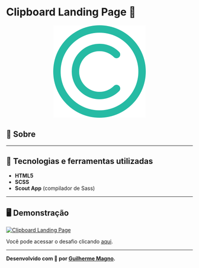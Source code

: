 # Clipboard Landing Page 📝
<p align="center">
<img src="img/logo.svg" alt="Clipboard logo" title="Clipboard logo">
</p>

## 📖 Sobre   

---

## 🚀 Tecnologias e ferramentas utilizadas
- **HTML5**
- **SCSS**
- **Scout App** (compilador de Sass)

---

## 🖥️ Demonstração
[![Clipboard Landing Page](https://i.imgur.com/yiYYEFG.png "Clique para acessar o desafio")](https://devmagno.github.io/coding-challenges/challenges/Clipboard/index.html "Clique para acessar o desafio")   

Você pode acessar o desafio clicando [aqui](https://devmagno.github.io/coding-challenges/challenges/Clipboard/index.html).

---

**Desenvolvido com 💚 por [Guilherme Magno](https://github.com/devmagno/).**